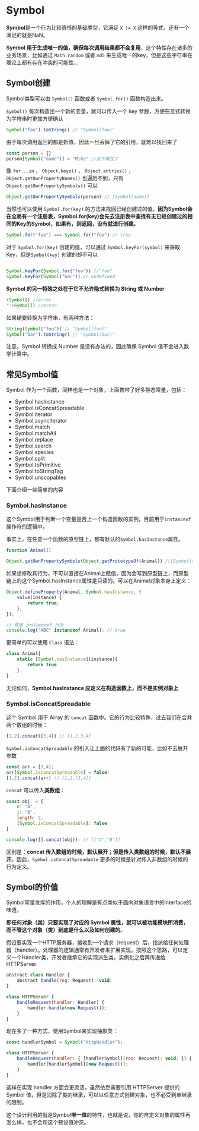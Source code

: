 # Symbol
**Symbol**是一个行为比较奇怪的基础类型，它满足 `X != X` 这样的等式，还有一个满足的就是NaN。

**Symbol 用于生成唯一的值，确保每次调用结果都不会复用**，这个特性存在诸多的业务场景，比如通过 `Math.random` 或者 `md5` 来生成唯一的key，但是这些字符串在理论上都有存在冲突的可能性...

## Symbol创建
Symbol类型可以由 `Symbol()` 函数或者 `Symbol.for()` 函数构造出来。

`Symbol()` 每次构造出一个新的变量，就可以传入一个 key 参数，方便在显式转换为字符串时更加方便确认

```js
Symbol("foo").toString() // "Symbol(foo)"
```
由于每次调用返回的都是新值，因此一旦丢掉了它的引用，就难以找回来了
```js
const person = {}
person[Symbol("name")] = "Mike" //这下难找了
```
像 `for...in` ， `Object.keys()` ， `Object.entries()` ， `Object.getOwnPropertyNames()` 也遍历不到，只有 `Object.getOwnPropertySymbols()` 可以
```js
Object.getOwnPropertySymbols(person) // [Symbol(name)]
```
当然也可以使用 `Symbol.for(key)` 的方法来找回已经创建过的值，**因为Symbol会在全局有一个注册表，Symbol.for(key)会先去注册表中查找有无已经创建过的相同的Key的Symbol，如果有，则返回，没有就进行创建。**

```js
Symbol.for("foo") === Symbol.for("foo") // true
```
对于 `Symbol.for(key)` 创建的值，可以通过 `Symbol.keyFor(symbol)` 来获取Key，但是`Symbol(key)` 创建的却不可以

```js

Symbol.keyFor(Symbol.for("foo")) //"foo"
Symbol.keyFor(Symbol("bar")) // undefined
```
**Symbol 的另一特殊之处在于它不允许隐式转换为 String 或 Number**
```js
+Symbol() //error
''+Symbol() //error
```
如果硬要转换为字符串，有两种方法：
```js
String(Symbol("foo")) // "Symbol(foo)"
Symbol("bar").toString() // "Symbol(bar)"
```
注意，Symbol 转换成 Number 是没有办法的，因此确保 Symbol 值不会进入数学计算中。

## 常见Symbol值
Symbol 作为一个函数，同样也是一个对象，上面携带了好多静态常量，包括：

- Symbol.hasInstance
- Symbol.isConcatSpreadable
- Symbol.iterator
- Symbol.asyncIterator
- Symbol.match
- Symbol.matchAll
- Symbol.replace
- Symbol.search
- Symbol.species
- Symbol.split
- Symbol.toPrimitive
- Symbol.toStringTag
- Symbol.unscopables

下面介绍一些简单的内容

### Symbol.hasInstance
这个Symbol用于判断一个变量是否上一个构造函数的实例，目前用于`instanceof`操作符的逻辑中。

事实上，在任意一个函数的原型链上，都有默认的`Symbol.hasInstance`属性。

```js
function Animal()

Object.getOwnPropertySymbols(Object.getPrototypeOf(Animal)) //[Symbol(Symbol.hasInstance)]
```
如果想修改其行为，不可以直接在Animal上赋值，因为会写到原型链上，而原型链上的这个Symbol.hasInstance属性是只读的。可以在Animal对象本身上定义：
```js
Object.defineProperty(Animal, Symbol.hasInstance, {
    value(instance) {
        return true;
    },
});

// 修改 instanceof 行为
console.log("ABC" instanceof Animal); // true
```
更简单的可以使用 `Class` 语法：
```js
class Animal{
    static [Symbol.hasInstance](instance){
        return true
    }
}
```
无论如何，**Symbol.hasInstance 应定义在构造函数上，而不是实例对象上**

### Symbol.isConcatSpreadable
这个 Symbol 用于 Array 的 `concat` 函数中。它的行为比较特殊，过去我们在合并两个数组的时候：
```js
[1,2].concat([3,4]) // [1,2,3,4]
```
`Symbol.isConcatSpreadable` 的引入让上面的代码有了新的可能，比如不去展开参数
```js
const arr = [3,4];
arr[Symbol.isConcatSpreadable] = false;
[1,2].concat(arr) // [1,2,[3,4]]
```
`concat` 可以传入**类数组**：
```js
const obj  = {
    0: "A",
    1: "B",
    length: 2,
    [Symbol.isConcatSpreadable]: false
}

console.log([].concat(obj)); // [["A","B"]]
```
区别是：**concat 传入数组的时候，默认展开；但是传入类数组的时候，默认不展开**。因此，`Symbol.isConcatSpreadable` 更多的时候是针对传入非数组的时候的行为定义。

## Symbol的价值
Symbol常量发挥的作用，个人的理解是有点类似于面向对象语言中的interface的味道。

**即任何对象（类）只要实现了对应的 Symbol 属性，就可以被功能模块所消费，而不管这个对象（类）到底是什么以及如何创建的**。

假设要实现一个HTTP服务器，接收到一个请求（request）后，指派给任何处理器（handler）。处理器的逻辑通常有开发者来扩展实现。按照这个思路，可以定义一个Handler类，开发者继承它的实现派生类，实例化之后再传递给HTTPServer:

```js
abstract class Handler {
    abstract handle(req: Request): void;
}

class HTTPServer {
    handleRequest(handler: Handler) {
        handler.handle(new Request());
    }
}
```
现在多了一种方式，使用Symbol来实现抽象类：
```js
const handlerSymbol = Symbol("HttpHandler");

class HTTPServer {
    handleRequest(handler: { [handlerSymbol](req: Request): void; }) {
        handler[handlerSymbol](new Request());
    }
}
```
这样在实现 handler 方面会更灵活，虽然依然需要引用 HTTPServer 提供的 Symbol 值，但是消除了类的继承，可以以任意方式创建对象，也不必受到单继承的限制。

这个设计利用的就是Symbol**唯一值**的特性，也就是说，你的自定义对象的属性再怎么样，也不会和这个预设值冲突。